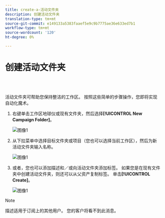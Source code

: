 ```yaml
---
title: create-a-活动文件夹
description: 创建活动文件夹
translation-type: tm+mt
source-git-commit: e149133a5383faaef5e9c9b7775ae36e633ed7b1
workflow-type: tm+mt
source-wordcount: '120'
ht-degree: 0%

---
```



# 创建活动文件夹

<br> 

活动文件夹可帮助您保持整洁的工作区。 按照这些简单的步骤操作，您即将实现自动化魔术。

1. 右键单击工作区地球仪或现有文件夹，然后选择&#x200B;**[!UICONTROL New Campaign Folder]**。

   ![图像1](/help/sky/assets/campaign-folders/create-a-campaign-folder/create-a-campaign-folder-1.png)

1. 从下拉菜单中选择目标文件夹或项目（您也可以选择当前工作区），然后为新活动文件夹输入名称。

   ![图像1](/help/sky/assets/campaign-folders/create-a-campaign-folder/create-a-campaign-folder-2.png)

1. 或者，您也可以添加描述和／或向活动文件夹添加标签。 如果您是在现有文件夹中创建活动文件夹，则还可以从父资产复制标签。 单击&#x200B;**[!UICONTROL Create]**。

   ![图像1](/help/sky/assets/campaign-folders/create-a-campaign-folder/create-a-campaign-folder-3.png)

>[!NOTE]
>
>描述适用于订阅上的其他用户。 您的客户将看不到此消息。
